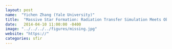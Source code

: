```yaml
---
layout: post
name:  "Yichen Zhang (Yale University)"
title:  "Massive Star Formation: Radiation Transfer Simulation Meets Observation"
date:   2014-04-10 11:00:00 -0400
image: "../../../../figures/missing.jpg"
website: "https://"
categories: sfir
---
```



